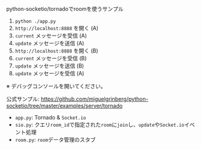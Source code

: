 python-socketio/tornadoでroomを使うサンプル


1. `python ./app.py`
2. `http://localhost:8888` を開く (A)
3. `current` メッセージを受信 (A)
4. `update` メッセージを送信 (A)
3. `http://localhost:8888` を開く (B)
3. `current` メッセージを受信 (B)
4. `update` メッセージを送信 (B)
5. `update` メッセージを受信 (A)

※ デバッグコンソールを開いてください。

公式サンプル: https://github.com/miguelgrinberg/python-socketio/tree/master/examples/server/tornado

* `app.py`: Tornado & `Socket.io`
* `sio.py`: クエリ`room_id`で指定された`room`に`join`し、`update`や`Socket.io`イベント処理
* `room.py`: `room`データ管理のスタブ
